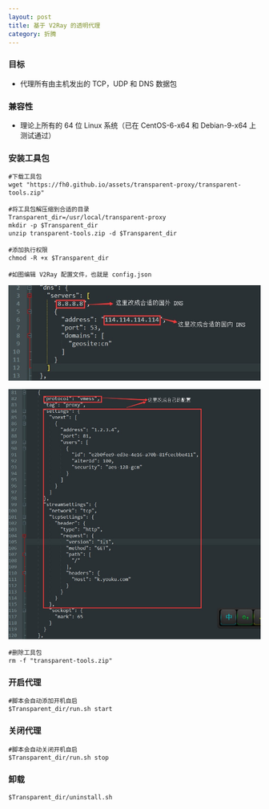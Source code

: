 ```yaml
---
layout: post
title: 基于 V2Ray 的透明代理
category: 折腾
---
```


### 目标
- 代理所有由主机发出的 TCP，UDP 和 DNS 数据包

### 兼容性
- 理论上所有的 64 位 Linux 系统（已在 CentOS-6-x64 和 Debian-9-x64 上测试通过）

### 安装工具包
```shell
#下载工具包
wget "https://fh0.github.io/assets/transparent-proxy/transparent-tools.zip"

#将工具包解压缩到合适的目录
Transparent_dir=/usr/local/transparent-proxy
mkdir -p $Transparent_dir
unzip transparent-tools.zip -d $Transparent_dir

#添加执行权限
chmod -R +x $Transparent_dir

#如图编辑 V2Ray 配置文件，也就是 config.json
```
![DNS](/assets/transparent-proxy/dns.jpg)

![Outbound](/assets/transparent-proxy/outbound.jpg)


```shell
#删除工具包
rm -f "transparent-tools.zip"
```
### 开启代理
```shell
#脚本会自动添加开机自启
$Transparent_dir/run.sh start
```

### 关闭代理
```shell
#脚本会自动关闭开机自启
$Transparent_dir/run.sh stop
```

### 卸载
```shell
$Transparent_dir/uninstall.sh
```

[systemd-rc-local]: /折腾/2019/11/26/systemd-rc-local.html
